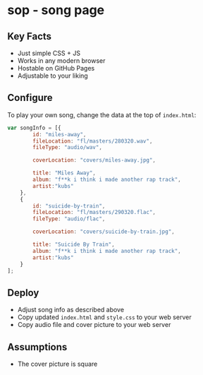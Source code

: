 # sop - song page

## Key Facts

* Just simple CSS + JS
* Works in any modern browser
* Hostable on GitHub Pages
* Adjustable to your liking

## Configure

To play your own song, change the data
at the top of ```index.html```:

```js
var songInfo = [{
        id: "miles-away",
        fileLocation: "fl/masters/280320.wav",
        fileType: "audio/wav",

        coverLocation: "covers/miles-away.jpg",

        title: "Miles Away",
        album: "f**k i think i made another rap track",
        artist:"kubs"
    },
    {
        id: "suicide-by-train",
        fileLocation: "fl/masters/290320.flac",
        fileType: "audio/flac",

        coverLocation: "covers/suicide-by-train.jpg",

        title: "Suicide By Train",
        album: "f**k i think i made another rap track",
        artist:"kubs"
    }
];
```

## Deploy

* Adjust song info as described above
* Copy updated `index.html` and `style.css` to your web server
* Copy audio file and cover picture to your web server


## Assumptions

* The cover picture is square

